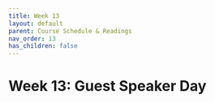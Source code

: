 ```yaml
---
title: Week 13
layout: default
parent: Course Schedule & Readings
nav_order: 13
has_children: false
---
```

# Week 13: Guest Speaker Day